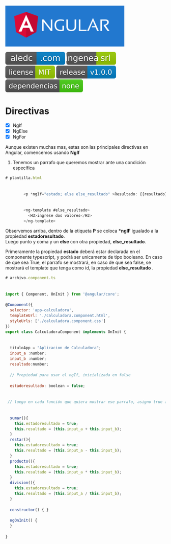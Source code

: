 ![Angular](https://github.com/aledc7/Angular/blob/master/resources/angular.png?raw=true)


[![aledc.tk](https://github.com/aledc7/Scrum-Certification/blob/master/recursos/aledc.com.svg)](https://aledc.tk)
[![ingenea.com.ar](https://github.com/aledc7/Scrum-Certification/blob/master/recursos/ingenea.svg)](http://ingenea.com.ar)
[![License](https://github.com/aledc7/Scrum-Certification/blob/master/recursos/mit-license.svg)](https://aledc.com)
[![GitHub release](https://github.com/aledc7/Scrum-Certification/blob/master/recursos/release.svg)](https://aledc.com)
[![Dependencies](https://github.com/aledc7/Scrum-Certification/blob/master/recursos/dependencias-none.svg)](https://aledc.com)


# Directivas

- [x] NgIf
- [x] NgElse
- [x] NgFor

Aunque existen muchas mas, estas son las principales directivas en Angular, comencemos  usando __NgIf__


1. Tenemos un parrafo que queremos mostrar ante una condición específica

```js
# plantilla.html


        <p *ngIf="estado; else else_resultado" >Resultado: {{resultado}}</p>


        <ng-template #else_resultado>
          <H3>ingrese dos valores</H3>
        </ng-template>

````

Observemos arriba, dentro de la etiqueta __P__ se coloca __*ngIF__ igualado a la propiedad __estadoresultado__.   
Luego punto y coma y un __else__ con otra propiedad, __else_resultado__.

Primeramente la propiedad __estado__ deberá estar declarada en el componente typescript, y podrá ser unicamente de tipo booleano. 
 En caso de que sea True, el parrafo se mostrará, en caso de que sea false, se mostrará el template que tenga como id, la propiedad __else_resultado__  .
 

```js
# archivo.component.ts


import { Component, OnInit } from '@angular/core';

@Component({
  selector: 'app-calculadora',
  templateUrl: './calculadora.component.html',
  styleUrls: ['./calculadora.component.css']
})
export class CalculadoraComponent implements OnInit {


  tituloApp = "Aplicacion de Calculadora";
  input_a :number;
  input_b :number;
  resultado:number;
  
  // Propiedad para usar el ngIf, inicializada en false
  
  estadoresultado: boolean = false;


 // luego en cada función que quiera mostrar ese parrafo, asigno true a la propiedad estadoresultado.
 
 
  sumar(){
    this.estadoresultado = true;
    this.resultado = (this.input_a + this.input_b);
  }
  restar(){
    this.estadoresultado = true;
    this.resultado = (this.input_a - this.input_b);
  }
  producto(){
    this.estadoresultado = true;
    this.resultado = (this.input_a * this.input_b);
  }
  division(){
    this.estadoresultado = true;
    this.resultado = (this.input_a / this.input_b);
  }

  constructor() { }

  ngOnInit() {
  }

}
````





